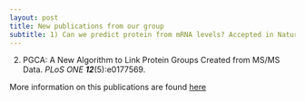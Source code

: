 ```yaml
---
layout: post
title: New publications from our group
subtitle: 1) Can we predict protein from mRNA levels? Accepted in Nature. 2) PGCA: A New Algorithm 
---
```

2) PGCA: A New Algorithm to Link Protein Groups Created from MS/MS Data. *PLoS ONE* ***12***(5):e0177569.

More information on this publications are found [here](https://gcohenfr.github.io/pub/)
